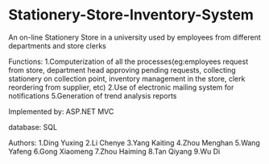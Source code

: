 # Stationery-Store-Inventory-System
An on-line Stationery Store in a university used by employees from different departments and store clerks

Functions:
1.Computerization of all the processes(eg:employees request from store, department head approving pending requests, collecting stationery on collection point, inventory management in the store, clerk reordering from supplier, etc)
2.Use of electronic mailing system for notifications
5.Generation of trend analysis reports

Implemented by:
ASP.NET MVC

database: SQL

Authors:
1.Ding Yuxing
2.Li Chenye
3.Yang Kaiting
4.Zhou Menghan
5.Wang Yafeng
6.Gong Xiaomeng
7.Zhou Haiming
8.Tan Qiyang
9.Wu Di
